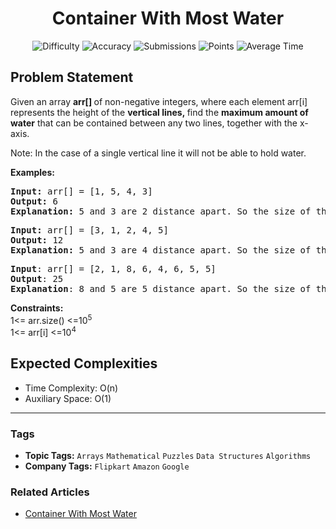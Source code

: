 <h1 align="center">Container With Most Water</h1>

<p align="center">
  <img alt="Difficulty" title="Difficulty" src="https://custom-icon-badges.demolab.com/badge/Difficulty: Medium-1F222E?style=for-the-badge&logoColor=white&logo=fire"/>
  <img alt="Accuracy" title="Accuracy" src="https://custom-icon-badges.demolab.com/badge/Accuracy: 53.84%25-1F222E?style=for-the-badge&logoColor=white&logo=target"/>
  <img alt="Submissions" title="Submissions" src="https://custom-icon-badges.demolab.com/badge/Submissions: 84K+-1F222E?style=for-the-badge&logoColor=white&logo=repo"/>
  <img alt="Points" title="Points" src="https://custom-icon-badges.demolab.com/badge/Points: 4-1F222E?style=for-the-badge&logoColor=white&logo=award"/>
  <img alt="Average Time" title="Average Time" src="https://custom-icon-badges.demolab.com/badge/Average%20Time: 30m-1F222E?style=for-the-badge&logoColor=white&logo=clock"/>
</p>

## Problem Statement

Given an array <b>arr[] </b>of non-negative integers, where each element arr[i] represents the height of the <b>vertical lines, </b>find the <b>maximum amount of water</b> that can be contained between any two lines, together with the x-axis.

Note: In the case of a single vertical line it will not be able to hold water.

<b>Examples:</b>

<pre><b>Input: </b>arr[] = [1, 5, 4, 3]
<b>Output: </b>6<b>
Explanation: </b>5 and 3 are 2 distance apart. So the size of the base is 2. Height of container = min(5, 3) = 3. So, total area to hold water = 3 * 2 = 6.</pre>

<pre><b>Input: </b>arr[] = [3, 1, 2, 4, 5]
<b>Output: </b>12<b>
Explanation: </b>5 and 3 are 4 distance apart. So the size of the base is 4. Height of container = min(5, 3) = 3. So, total area to hold water = 4 * 3 = 12.</pre>

<pre><b>Input</b>: arr[] = [2, 1, 8, 6, 4, 6, 5, 5]<br><b>Output</b>: 25 <br><b>Explanation</b>: 8 and 5 are 5 distance apart. So the size of the base is 5. Height of container = min(8, 5) = 5. So, the total area to hold water = 5 * 5 = 25.</pre>

<b>Constraints:</b><br>1<= arr.size() <=10<sup>5</sup><br>1<= arr[i] <=10<sup>4</sup>

## Expected Complexities
- Time Complexity: O(n)
- Auxiliary Space: O(1)

<hr>

### Tags
- **Topic Tags:** `Arrays` `Mathematical` `Puzzles` `Data Structures` `Algorithms`
- **Company Tags:** `Flipkart` `Amazon` `Google`

### Related Articles
- [Container With Most Water](https://www.geeksforgeeks.org/container-with-most-water/)
